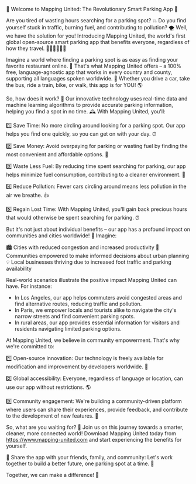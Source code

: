 🚀 Welcome to Mapping United: The Revolutionary Smart Parking App 🚀

Are you tired of wasting hours searching for a parking spot? 💥 Do you find yourself stuck in traffic, burning fuel, and contributing to pollution? 🌪️ Well, we have the solution for you! Introducing Mapping United, the world's first global open-source smart parking app that benefits everyone, regardless of how they travel. 🚌🚂🚴‍♀️🚶‍♂️

Imagine a world where finding a parking spot is as easy as finding your favorite restaurant online. 🍴 That's what Mapping United offers – a 100% free, language-agnostic app that works in every country and county, supporting all languages spoken worldwide. 💬 Whether you drive a car, take the bus, ride a train, bike, or walk, this app is for YOU! 🌎

So, how does it work? 🤔 Our innovative technology uses real-time data and machine learning algorithms to provide accurate parking information, helping you find a spot in no time. 🕰️ With Mapping United, you'll:

1️⃣ Save Time: No more circling around looking for a parking spot. Our app helps you find one quickly, so you can get on with your day. ⏰

2️⃣ Save Money: Avoid overpaying for parking or wasting fuel by finding the most convenient and affordable options. 💸

3️⃣ Waste Less Fuel: By reducing time spent searching for parking, our app helps minimize fuel consumption, contributing to a cleaner environment. 🌟

4️⃣ Reduce Pollution: Fewer cars circling around means less pollution in the air we breathe. 👍

5️⃣ Regain Lost Time: With Mapping United, you'll gain back precious hours that would otherwise be spent searching for parking. ⏰

But it's not just about individual benefits – our app has a profound impact on communities and cities worldwide! 🌆 Imagine:

🏙️ Cities with reduced congestion and increased productivity
🚨 Communities empowered to make informed decisions about urban planning
💡 Local businesses thriving due to increased foot traffic and parking availability

Real-world scenarios illustrate the positive impact Mapping United can have. For instance:

* In Los Angeles, our app helps commuters avoid congested areas and find alternative routes, reducing traffic and pollution.
* In Paris, we empower locals and tourists alike to navigate the city's narrow streets and find convenient parking spots.
* In rural areas, our app provides essential information for visitors and residents navigating limited parking options.

At Mapping United, we believe in community empowerment. That's why we're committed to:

1️⃣ Open-source innovation: Our technology is freely available for modification and improvement by developers worldwide. 🚀

2️⃣ Global accessibility: Everyone, regardless of language or location, can use our app without restrictions. 🌎

3️⃣ Community engagement: We're building a community-driven platform where users can share their experiences, provide feedback, and contribute to the development of new features. 💬

So, what are you waiting for? 🤔 Join us on this journey towards a smarter, cleaner, more connected world! Download Mapping United today from https://www.mapping-united.com and start experiencing the benefits for yourself.

📨 Share the app with your friends, family, and community: Let's work together to build a better future, one parking spot at a time. 🚀

Together, we can make a difference! 💪